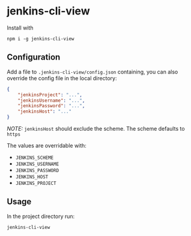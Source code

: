 # jenkins-cli-view

Install with

```
npm i -g jenkins-cli-view
```

## Configuration

Add a file to `.jenkins-cli-view/config.json` containing, you can also override the config file in the local directory:

```json
{
    "jenkinsProject": "...",
    "jenkinsUsername": "...",
    "jenkinsPassword": "...",
    "jenkinsHost": "..."
}
```

*NOTE:* `jenkinsHost` should exclude the scheme. The scheme defaults to `https`

The values are overridable with:

- `JENKINS_SCHEME`
- `JENKINS_USERNAME`
- `JENKINS_PASSWORD`
- `JENKINS_HOST`
- `JENKINS_PROJECT`

## Usage

In the project directory run:

```
jenkins-cli-view
```
